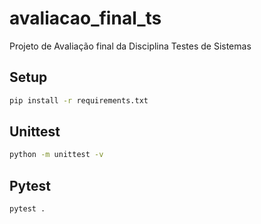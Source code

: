 # avaliacao_final_ts
Projeto de Avaliação final da Disciplina Testes de Sistemas

## Setup

```bash
pip install -r requirements.txt
```

## Unittest

```bash
python -m unittest -v
```

## Pytest

```bash
pytest .
```
